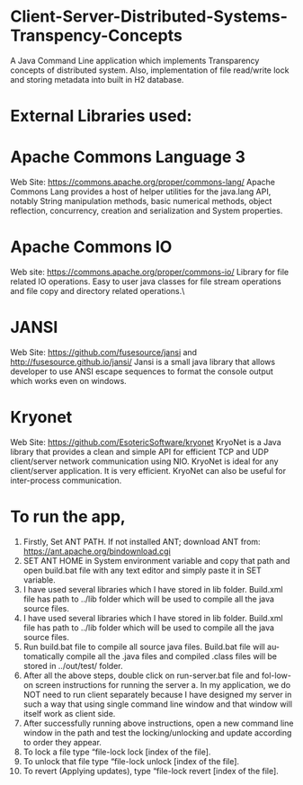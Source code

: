 # Client-Server-Distributed-Systems-Transpency-Concepts
A Java Command Line application which implements Transparency concepts of distributed system. Also, implementation of file read/write lock and storing metadata into built in H2 database.
# External Libraries used:
# Apache Commons Language 3
Web Site: https://commons.apache.org/proper/commons-lang/
Apache Commons Lang provides a host of helper utilities for the java.lang API, notably String manipulation methods, basic numerical methods, object reflection, concurrency, creation and serialization and System properties.
# Apache Commons IO
Web site: https://commons.apache.org/proper/commons-io/
Library for file related IO operations. Easy to user java classes for file stream operations and file copy and directory related operations.\
# JANSI
Web Site: https://github.com/fusesource/jansi and http://fusesource.github.io/jansi/
Jansi is a small java library that allows developer to use ANSI escape sequences to format the console output which works even on windows.
# Kryonet
Web Site: https://github.com/EsotericSoftware/kryonet
KryoNet is a Java library that provides a clean and simple API for efficient TCP and UDP client/server network communication using NIO. KryoNet is ideal for any client/server application. It is very efficient. KryoNet can also be useful for inter-process communication.
# To run the app,
1) Firstly, Set ANT PATH. If not installed ANT; download ANT from: https://ant.apache.org/bindownload.cgi
2) SET ANT HOME in System environment variable and copy that path and open build.bat file with any text editor and simply paste it in SET variable.
3) I have used several libraries which I have stored in lib folder. Build.xml file has path to ../lib folder which will be used to compile all the java source files.
4) I have used several libraries which I have stored in lib folder. Build.xml file has path to ../lib folder which will be used to compile all the java source files.
5) Run build.bat file to compile all source java files. Build.bat file will au-tomatically compile all the .java files and compiled .class files will be stored in ../out/test/ folder.
6) After all the above steps, double click on run-server.bat file and fol-low-on screen instructions for running the server a. In my application, we do NOT need to run client separately because I have designed my server in such a way that using single command line window and that window will itself work as client side.
7) After successfully running above instructions, open a new command line window in the path and test the locking/unlocking and update according to order they appear.
8) To lock a file type “file-lock lock [index of the file].
9) To unlock that file type “file-lock unlock [index of the file].
10) To revert (Applying updates), type “file-lock revert [index of the file].

